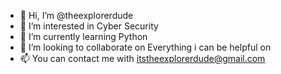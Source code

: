 - 👋 Hi, I’m @theexplorerdude
- 👀 I’m interested in Cyber Security
- 🌱 I’m currently learning Python
- 💞️ I’m looking to collaborate on Everything i can be helpful on
- 📫 You can contact me with itstheexplorerdude@gmail.com

<!---
theexplorerdude/theexplorerdude is a ✨ special ✨ repository because its `README.md` (this file) appears on your GitHub profile.
You can click the Preview link to take a look at your changes.
--->

